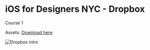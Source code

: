 # iOS for Designers NYC - Dropbox

Course 1

Assets: [Download here](https://www.dropbox.com/sh/fx6davnml0gtqy1/AAAjx8IbxV4ev9XTzhn59ifta?dl=0)

![Dropbox intro](http://i.imgur.com/UgZkXoM.gif)
